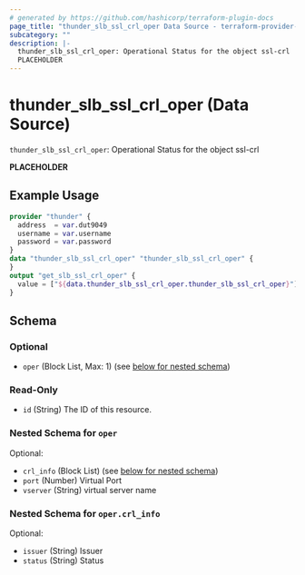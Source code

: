 ```yaml
---
# generated by https://github.com/hashicorp/terraform-plugin-docs
page_title: "thunder_slb_ssl_crl_oper Data Source - terraform-provider-thunder"
subcategory: ""
description: |-
  thunder_slb_ssl_crl_oper: Operational Status for the object ssl-crl
  PLACEHOLDER
---
```


# thunder_slb_ssl_crl_oper (Data Source)

`thunder_slb_ssl_crl_oper`: Operational Status for the object ssl-crl

__PLACEHOLDER__

## Example Usage

```terraform
provider "thunder" {
  address  = var.dut9049
  username = var.username
  password = var.password
}
data "thunder_slb_ssl_crl_oper" "thunder_slb_ssl_crl_oper" {
}
output "get_slb_ssl_crl_oper" {
  value = ["${data.thunder_slb_ssl_crl_oper.thunder_slb_ssl_crl_oper}"]
}
```

<!-- schema generated by tfplugindocs -->
## Schema

### Optional

- `oper` (Block List, Max: 1) (see [below for nested schema](#nestedblock--oper))

### Read-Only

- `id` (String) The ID of this resource.

<a id="nestedblock--oper"></a>
### Nested Schema for `oper`

Optional:

- `crl_info` (Block List) (see [below for nested schema](#nestedblock--oper--crl_info))
- `port` (Number) Virtual Port
- `vserver` (String) virtual server name

<a id="nestedblock--oper--crl_info"></a>
### Nested Schema for `oper.crl_info`

Optional:

- `issuer` (String) Issuer
- `status` (String) Status


